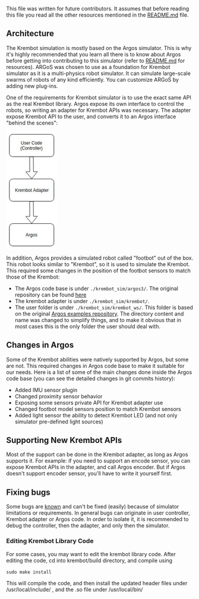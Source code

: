 
This file was written for future contributors. It assumes that before reading this file you read all the other resources mentioned in the [README.md](README.md) file.

## Architecture
The Krembot simulation is mostly based on the Argos simulator. This is why it's highly recommended that you learn all there is to know about Argos before getting into contributing to this simulator (refer to [README.md](README.md) for resources).
ARGoS was chosen to use as a foundation for Krembot simulator as it is a multi-physics robot simulator. It can simulate large-scale swarms of robots of any kind efficiently. You can customize ARGoS by adding new plug-ins. 

One of the requirements for Krembot simulator is to use the exact same API as the real Krembot library. Argos expose its own interface to control the robots, so writing an adapter for Krembot APIs was necessary. The adapter expose Krembot API to the user, and converts it to an Argos interface "behind the scenes":

![](api_flow.jpeg)

In addition, Argos provides a simulated robot called "footbot" out of the box. This robot looks similar to "Krembot", so it is used to simulate the Krembot. This required some changes in the position of the footbot sensors to match those of the Krembot:

- The Argos code base is under ```./krembot_sim/argos3/```. The original repository can be found [here](https://github.com/ilpincy/argos3)
- The krembot adapter is under ```./krembot_sim/krembot/```.
- The user folder is under ```./krembot_sim/krembot_ws/```. This folder is based on the original [Argos examples repository](https://github.com/ilpincy/argos3-examples). The directory content and name was changed to simplify things, and to make it obvious that in most cases this is the only folder the user should deal with.

## Changes in Argos
Some of the Krembot abilities were natively supported by Argos, but some are not. This required changes in Argos code base to make it suitable for our needs. Here is a list of some of the main changes done inside the Argos code base (you can see the detailed changes in git commits history):

- Added IMU sensor plugin
- Changed proximity sensor behavior
- Exposing some sensors private API for Krembot adapter use
- Changed footbot model sensors position to match Krembot sensors
- Added light sensor the ability to detect Krembot LED (and not only simulator pre-defined light sources)

## Supporting New Krembot APIs
Most of the support can be done in the Krembot adapter, as long as Argos supports it. For example: if you need to support an encode sensor, you can expose Krembot APIs in the adapter, and call Argos encoder. But if Argos doesn't support encoder sensor, you'll have to write it yourself first.

## Fixing bugs
Some bugs are [known](known_issues.md) and can't be fixed (easily) because of simulator limitations or requirements. In general bugs can originate in user controller, Krembot adapter or Argos code. In order to isolate it, it is recommended to debug the controller, then the adapter, and only then the simulator.

### Editing Krembot Library Code
For some cases, you may want to edit the krembot library code. After editing the code, cd into krembot/build directory, and compile using

```
sudo make install
```

This will compile the code, and then install the updated header files under /usr/local/include/ , and the .so file under /usr/local/bin/

